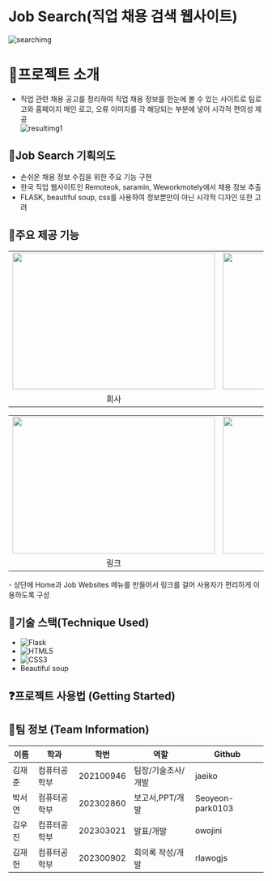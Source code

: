 # Job Search(직업 채용 검색 웹사이트)
  ![searchimg](https://github.com/jaeiko/web-scraper-project/assets/162958493/14d29430-342e-43bb-8d1d-b4a86e5109e0)


# :book:프로젝트 소개
- 직업 관련 채용 공고를 정리하여 직업 채용 정보를 한눈에 볼 수 있는 사이트로 팀로고와 홈페이지 메인 로고, 오류 이미지를 각 해당되는 부분에 넣어 시각적 편의성 제공
<br/>![resultimg1](https://github.com/jaeiko/web-scraper-project/assets/162958493/c01d09a4-9297-47f7-886d-13d578797432)

## :bookmark_tabs:Job Search 기획의도
- 손쉬운 채용 정보 수집을 위한 주요 기능 구현
- 한국 직업 웹사이트인 Remoteok, saramin, Weworkmotely에서 채용 정보 추출
- FLASK, beautiful soup, css를 사용하여 정보뿐만이 아닌 시각적 디자인 또한 고려



## :mag_right:주요 제공 기능
<table>
  <tr>
    <td><img src="https://user-images.githubusercontent.com/13505734/198883106-ceee89c2-85ae-4fa6-bc08-b072544d541a.png"  width = 400px height = 270px ></td>
    <td><img src="https://user-images.githubusercontent.com/13505734/198883271-7147a1e0-4218-450a-87e7-e5e7d6a73413.png" width = 400px height = 270px></td>
   </tr> 
   <tr>
      <td align="center">회사</td>
      <td align="center">위치</td>
  </tr>
</table>
<table>
  <tr>
    <td><img src="https://user-images.githubusercontent.com/13505734/198883553-d52852ba-8a3e-43fc-83a0-035224959748.png" width = 400px height = 270px ></td>
    <td><img src="https://user-images.githubusercontent.com/13505734/198883624-00198da0-e3ac-4583-be75-5b754e16dcbb.png" width = 400px height = 270px></td>
   </tr> 
   <tr>
      <td align="center">링크</td>
      <td align="center">연봉이나 조건</td>
  </tr>
</table>
- 상단에 Home과 Job Websites 메뉴를 만들어서 링크를 걸어 사용자가 편리하게 이용하도록 구성


## :hammer:기술 스택(Technique Used)
* <img alt="Flask" src ="https://img.shields.io/badge/Flask-000000.svg?&style=for-the-badge&logo=Flask&logoColor=white"/>
* ![HTML5](https://img.shields.io/badge/HTML5-E34F26.svg?&style=for-the-badge&logo=HTML5&logoColor=white)
* ![CSS3](https://img.shields.io/badge/CSS3-1572B6.svg?&style=for-the-badge&logo=CSS3&logoColor=white)
* Beautiful soup



## :question:프로젝트 사용법 (Getting Started)



## :raising_hand:팀 정보 (Team Information)

|이름|학과|학번|역할|Github
|-------|---|---|---|----|
|김재준|컴퓨터공학부|202100946|팀장/기술조사/개발|jaeiko
|박서연|컴퓨터공학부|202302860|보고서,PPT/개발|Seoyeon-park0103
|김우진|컴퓨터공학부|202303021|발표/개발|owojini
|김재헌|컴퓨터공학부|202300902|회의록 작성/개발|rlawogjs




